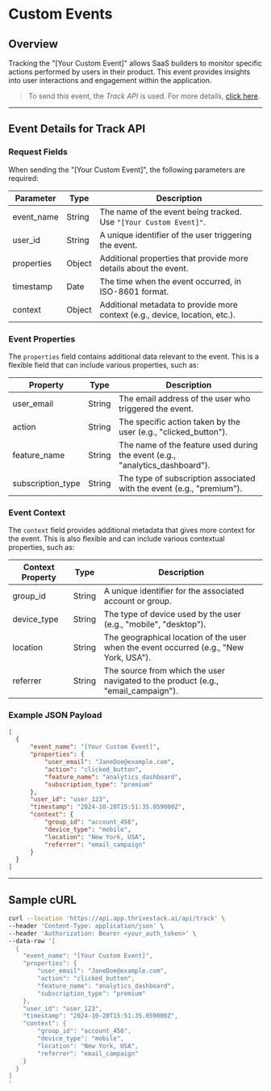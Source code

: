 # Custom Events

## Overview

Tracking the "[Your Custom Event]" allows SaaS builders to monitor specific actions performed by users in their product. This event provides insights into user interactions and engagement within the application.

<!-- ![](/img/docs/events/custom_event.png) -->

> To send this event, the _Track API_ is used. For more details, [click here](/getting-started/analyze/instrumentation/events/event-tracking).

<hr/>

## Event Details for Track API

### Request Fields

When sending the "[Your Custom Event]", the following parameters are required:

| Parameter   | Type   | Description                                                                                     |
|-------------|--------|-------------------------------------------------------------------------------------------------|
| event_name        | String | The name of the event being tracked. Use `"[Your Custom Event]"`.                                |
| user_id     | String | A unique identifier of the user triggering the event.                                           |
| properties  | Object | Additional properties that provide more details about the event.                                 |
| timestamp   | Date   | The time when the event occurred, in ISO-8601 format.                                          |
| context     | Object | Additional metadata to provide more context (e.g., device, location, etc.).                     |

### Event Properties

The `properties` field contains additional data relevant to the event. This is a flexible field that can include various properties, such as:

| Property          | Type   | Description                                               |
|-------------------|--------|-----------------------------------------------------------|
| user_email        | String | The email address of the user who triggered the event.    |
| action            | String | The specific action taken by the user (e.g., "clicked_button"). |
| feature_name      | String | The name of the feature used during the event (e.g., "analytics_dashboard"). |
| subscription_type | String | The type of subscription associated with the event (e.g., "premium"). |


### Event Context

The `context` field provides additional metadata that gives more context for the event. This is also flexible and can include various contextual properties, such as:

| Context Property   | Type   | Description                                                               |
|--------------------|--------|---------------------------------------------------------------------------|
| group_id           | String | A unique identifier for the associated account or group.                 |
| device_type        | String | The type of device used by the user (e.g., "mobile", "desktop").         |
| location           | String | The geographical location of the user when the event occurred (e.g., "New York, USA"). |
| referrer           | String | The source from which the user navigated to the product (e.g., "email_campaign"). |

### Example JSON Payload

```json
[
  {
      "event_name": "[Your Custom Event]",
      "properties": {
          "user_email": "JaneDoe@example.com",
          "action": "clicked_button",
          "feature_name": "analytics_dashboard",
          "subscription_type": "premium"
      },
      "user_id": "user_123",
      "timestamp": "2024-10-20T15:51:35.059000Z",
      "context": {
          "group_id": "account_456",
          "device_type": "mobile",
          "location": "New York, USA",
          "referrer": "email_campaign"
      }
  }
]
```
<hr/>

##  Sample cURL

```bash
curl --location 'https://api.app.thrivestack.ai/api/track' \
--header 'Content-Type: application/json' \
--header 'Authorization: Bearer <your_auth_token>' \
--data-raw '[
  {
    "event_name": "[Your Custom Event]",
    "properties": {
        "user_email": "JaneDoe@example.com",
        "action": "clicked_button",
        "feature_name": "analytics_dashboard",
        "subscription_type": "premium"
    },
    "user_id": "user_123",
    "timestamp": "2024-10-20T15:51:35.059000Z",
    "context": {
        "group_id": "account_456",
        "device_type": "mobile",
        "location": "New York, USA",
        "referrer": "email_campaign"
    }
  }
]
'
```
